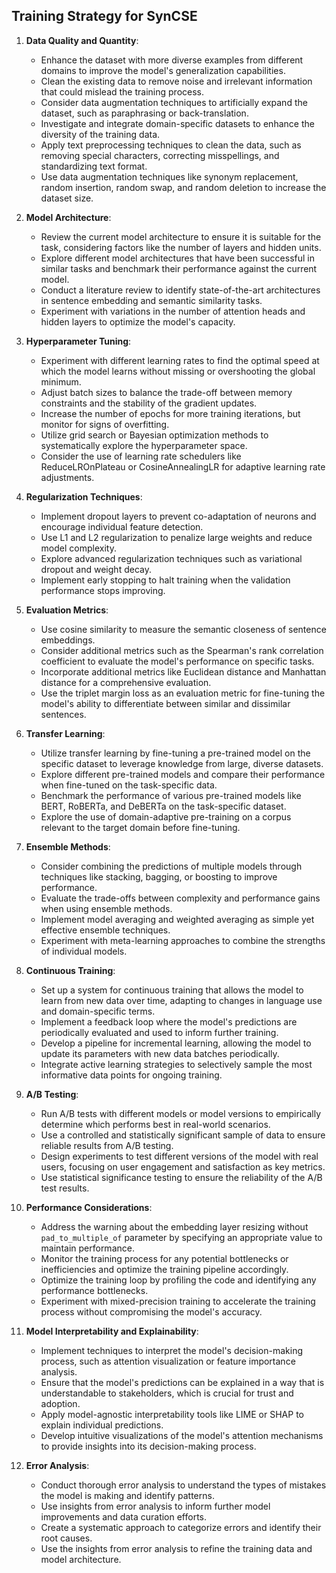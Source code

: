 ## Training Strategy for SynCSE

1. **Data Quality and Quantity**:
   - Enhance the dataset with more diverse examples from different domains to improve the model's generalization capabilities.
   - Clean the existing data to remove noise and irrelevant information that could mislead the training process.
   - Consider data augmentation techniques to artificially expand the dataset, such as paraphrasing or back-translation.
   - Investigate and integrate domain-specific datasets to enhance the diversity of the training data.
   - Apply text preprocessing techniques to clean the data, such as removing special characters, correcting misspellings, and standardizing text format.
   - Use data augmentation techniques like synonym replacement, random insertion, random swap, and random deletion to increase the dataset size.

2. **Model Architecture**:
   - Review the current model architecture to ensure it is suitable for the task, considering factors like the number of layers and hidden units.
   - Explore different model architectures that have been successful in similar tasks and benchmark their performance against the current model.
   - Conduct a literature review to identify state-of-the-art architectures in sentence embedding and semantic similarity tasks.
   - Experiment with variations in the number of attention heads and hidden layers to optimize the model's capacity.

3. **Hyperparameter Tuning**:
   - Experiment with different learning rates to find the optimal speed at which the model learns without missing or overshooting the global minimum.
   - Adjust batch sizes to balance the trade-off between memory constraints and the stability of the gradient updates.
   - Increase the number of epochs for more training iterations, but monitor for signs of overfitting.
   - Utilize grid search or Bayesian optimization methods to systematically explore the hyperparameter space.
   - Consider the use of learning rate schedulers like ReduceLROnPlateau or CosineAnnealingLR for adaptive learning rate adjustments.

4. **Regularization Techniques**:
   - Implement dropout layers to prevent co-adaptation of neurons and encourage individual feature detection.
   - Use L1 and L2 regularization to penalize large weights and reduce model complexity.
   - Explore advanced regularization techniques such as variational dropout and weight decay.
   - Implement early stopping to halt training when the validation performance stops improving.

5. **Evaluation Metrics**:
   - Use cosine similarity to measure the semantic closeness of sentence embeddings.
   - Consider additional metrics such as the Spearman's rank correlation coefficient to evaluate the model's performance on specific tasks.
   - Incorporate additional metrics like Euclidean distance and Manhattan distance for a comprehensive evaluation.
   - Use the triplet margin loss as an evaluation metric for fine-tuning the model's ability to differentiate between similar and dissimilar sentences.

6. **Transfer Learning**:
   - Utilize transfer learning by fine-tuning a pre-trained model on the specific dataset to leverage knowledge from large, diverse datasets.
   - Explore different pre-trained models and compare their performance when fine-tuned on the task-specific data.
   - Benchmark the performance of various pre-trained models like BERT, RoBERTa, and DeBERTa on the task-specific dataset.
   - Explore the use of domain-adaptive pre-training on a corpus relevant to the target domain before fine-tuning.

7. **Ensemble Methods**:
   - Consider combining the predictions of multiple models through techniques like stacking, bagging, or boosting to improve performance.
   - Evaluate the trade-offs between complexity and performance gains when using ensemble methods.
   - Implement model averaging and weighted averaging as simple yet effective ensemble techniques.
   - Experiment with meta-learning approaches to combine the strengths of individual models.

8. **Continuous Training**:
   - Set up a system for continuous training that allows the model to learn from new data over time, adapting to changes in language use and domain-specific terms.
   - Implement a feedback loop where the model's predictions are periodically evaluated and used to inform further training.
   - Develop a pipeline for incremental learning, allowing the model to update its parameters with new data batches periodically.
   - Integrate active learning strategies to selectively sample the most informative data points for ongoing training.

9. **A/B Testing**:
   - Run A/B tests with different models or model versions to empirically determine which performs best in real-world scenarios.
   - Use a controlled and statistically significant sample of data to ensure reliable results from A/B testing.
   - Design experiments to test different versions of the model with real users, focusing on user engagement and satisfaction as key metrics.
   - Use statistical significance testing to ensure the reliability of the A/B test results.

10. **Performance Considerations**:
    - Address the warning about the embedding layer resizing without `pad_to_multiple_of` parameter by specifying an appropriate value to maintain performance.
    - Monitor the training process for any potential bottlenecks or inefficiencies and optimize the training pipeline accordingly.
    - Optimize the training loop by profiling the code and identifying any performance bottlenecks.
    - Experiment with mixed-precision training to accelerate the training process without compromising the model's accuracy.

11. **Model Interpretability and Explainability**:
    - Implement techniques to interpret the model's decision-making process, such as attention visualization or feature importance analysis.
    - Ensure that the model's predictions can be explained in a way that is understandable to stakeholders, which is crucial for trust and adoption.
    - Apply model-agnostic interpretability tools like LIME or SHAP to explain individual predictions.
    - Develop intuitive visualizations of the model's attention mechanisms to provide insights into its decision-making process.

12. **Error Analysis**:
    - Conduct thorough error analysis to understand the types of mistakes the model is making and identify patterns.
    - Use insights from error analysis to inform further model improvements and data curation efforts.
    - Create a systematic approach to categorize errors and identify their root causes.
    - Use the insights from error analysis to refine the training data and model architecture.
